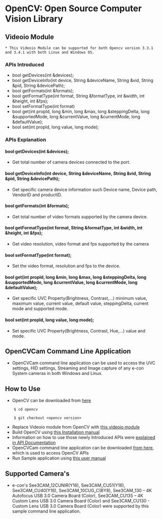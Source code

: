# OpenCV: Open Source Computer Vision Library

## Videoio Module

	* This Videoio Module can be supported for both Opencv version 3.3.1 and 3.4.1 with both Linux and Windows OS.

### APIs Introduced

* bool getDevices(int &devices);
* bool getDeviceInfo(int device, String &deviceName, String &vid, String &pid, String &devicePath);
* bool getFormats(int &formats);
* bool getFormatType(int format, String &formatType, int &width, int &height, int &fps);
* bool setFormatType(int format)
* bool get(int propId, long &min, long &max, long &steppingDelta, long &supportedMode, long &currentValue, long &currentMode, long &defaultValue);
* bool set(int propId, long value, long mode);

### APIs Explanation

#### bool getDevices(int &devices);

* Get total number of camera devices connected to the port.


#### bool getDeviceInfo(int device, String &deviceName, String &vid, String &pid, String &devicePath);

* Get specific camera device information such Device name, Device path, VendorID and productID.


#### bool getFormats(int &formats);

* Get total number of video formats supported by the camera device.


#### bool getFormatType(int format, String &formatType, int &width, int &height, int &fps);

* Get video resolution, video format and fps supported by the camera


#### bool setFormatType(int format);

* Set the video format, resolution and fps to the device. 


#### bool get(int propId, long &min, long &max, long &steppingDelta, long &supportedMode, long &currentValue, long &currentMode, long &defaultValue);

* Get specific UVC Property(Brightness, Contrast,...) minimum value, maximum value, current value, default value, steppingDelta, current mode and supported mode.


#### bool set(int propId, long value, long mode);

* Set specific UVC Property(Brightness, Contrast, Hue,...) value and mode.



## OpenCVCam Command Line Application

* OpenCVCam command line application can be used to access the UVC settings, HID settings, Streaming and Image capture of any e-con System cameras in both Windows and Linux.



## How to Use

* OpenCV can be downloaded from [here](https://github.com/opencv/opencv)
```
	$ cd opencv

	$ git checkout <opencv version>
```

* Replace Videoio module from OpenCV with [this videoio module](https://github.com/econsystems/opencv/tree/master/sources)
* Build OpenCV using [this Installation manual](https://github.com/econsystems/opencv/tree/master/documents)
* Information on how to use those newly Introduced APIs were [explained in API Documentation](https://github.com/econsystems/opencv/tree/master/documents)
* OpenCVCam command line application can be downloaded [from here](https://github.com/econsystems/opencv/tree/master/sources), which is used to access OpenCV APIs
* Run Sample application using [this user manual](https://github.com/econsystems/opencv/tree/master/documents)


## Supported Camera's

* e-con's See3CAM_12CUNIR(Y16), See3CAM_CU51(Y16), See3CAM_CU40(Y16), See3CAM_10CUG_C(BY8), See3CAM_130 – 4K Autofocus USB 3.0 Camera Board (Color), See3CAM_CU135 – 4K Custom Lens USB 3.0 Camera Board (Color) and See3CAM_CU130 - Custom Lens USB 3.0 Camera Board (Color) were supported by this sample command line application.
